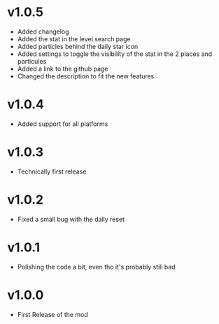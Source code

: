 # v1.0.5
- Added changelog
- Added the stat in the level search page
- Added particles behind the daily star icon
- Added settings to toggle the visibility of the stat in the 2 places and particules
- Added a link to the github page
- Changed the description to fit the new features

# v1.0.4
- Added support for all platforms

# v1.0.3
- Technically first release

# v1.0.2
- Fixed a small bug with the daily reset

# v1.0.1
- Polishing the code a bit, even tho it's probably still bad

# v1.0.0
- First Release of the mod
